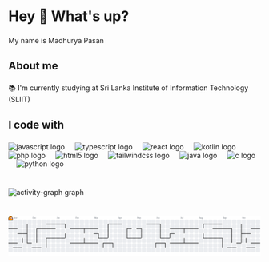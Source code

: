 <h1 align="left">Hey 👋 What's up?</h1>

###

<p align="left">My name is Madhurya Pasan</p>



###

<h2 align="left">About me</h2>

###

<p align="left">📚 I'm currently studying at Sri Lanka Institute of Information Technology (SLIIT)</p>

###

<h2 align="left">I code with</h2>

###

<div align="left">
  <img src="https://cdn.jsdelivr.net/gh/devicons/devicon/icons/javascript/javascript-original.svg" height="40" alt="javascript logo"  />
  <img width="12" />
  <img src="https://cdn.jsdelivr.net/gh/devicons/devicon/icons/typescript/typescript-original.svg" height="40" alt="typescript logo"  />
  <img width="12" />
  <img src="https://cdn.jsdelivr.net/gh/devicons/devicon/icons/react/react-original.svg" height="40" alt="react logo"  />
  <img width="12" />
  <img src="https://cdn.jsdelivr.net/gh/devicons/devicon/icons/kotlin/kotlin-original.svg" height="40" alt="kotlin logo"  />
  <img width="12" />
  <img src="https://cdn.jsdelivr.net/gh/devicons/devicon/icons/php/php-original.svg" height="40" alt="php logo"  />
  <img width="12" />
  <img src="https://cdn.jsdelivr.net/gh/devicons/devicon/icons/html5/html5-original.svg" height="40" alt="html5 logo"  />
  <img width="12" />
  <img src="https://cdn.jsdelivr.net/gh/devicons/devicon/icons/tailwindcss/tailwindcss-original-wordmark.svg" height="40" alt="tailwindcss logo"  />
  <img width="12" />
  <img src="https://cdn.jsdelivr.net/gh/devicons/devicon/icons/java/java-original.svg" height="40" alt="java logo"  />
  <img width="12" />
  <img src="https://cdn.jsdelivr.net/gh/devicons/devicon/icons/c/c-original.svg" height="40" alt="c logo"  />
  <img width="12" />
  <img src="https://cdn.jsdelivr.net/gh/devicons/devicon/icons/python/python-original.svg" height="40" alt="python logo"  />
</div>

<br>

###

  <img src="https://github-readme-activity-graph.vercel.app/graph?username=MadhuryaPasan&radius=16&theme=react&area=true&order=5" height="300" alt="activity-graph graph"  />
</div>

###
<br>
<picture>
  <source media="(prefers-color-scheme: dark)" srcset="https://raw.githubusercontent.com/MadhuryaPasan/MadhuryaPasan/output/pacman-contribution-graph-dark.svg">
  <source media="(prefers-color-scheme: light)" srcset="https://raw.githubusercontent.com/MadhuryaPasan/MadhuryaPasan/output/pacman-contribution-graph.svg">
  <img alt="pacman contribution graph" src="https://raw.githubusercontent.com/MadhuryaPasan/MadhuryaPasan/output/pacman-contribution-graph.svg">
</picture>

###
